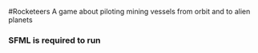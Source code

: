 #Rocketeers
A game about piloting mining vessels from orbit and to alien planets

### SFML is required to run